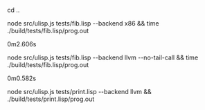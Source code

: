 cd ..

node src/ulisp.js tests/fib.lisp --backend x86 && time ./build/tests/fib.lisp/prog.out

0m2.606s

node src/ulisp.js tests/fib.lisp --backend llvm --no-tail-call && time ./build/tests/fib.lisp/prog.out

0m0.582s

node src/ulisp.js tests/print.lisp --backend llvm  && ./build/tests/print.lisp/prog.out